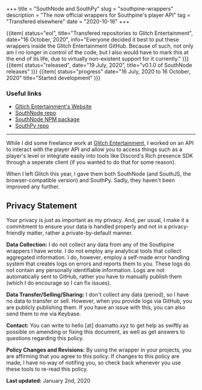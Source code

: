 +++
title = "SouthNode and SouthPy"
slug = "southpine-wrappers"
description = "The now official wrappers for Southpine's player API"
tag = "Transfered elsewhere"
date = "2020-10-16"
+++

<section id="timeline">
  {{item(
    status="eol",
    title="Transfered repositories to Glitch Entertainment",
    date="16 October, 2020",
    info="Everyone decided it best to put these wrappers inside the Glitch Entertainment GitHub. Because of such, not only am I no longer in control of the code, but I also would have to mark this at the end of its life, due to virtually non-existent support for it currently."
  )}}
  {{item(
    status="released",
    date="19 July, 2020",
    title="v0.1.0 of SouthNode releases"
  )}}
  {{item(
    status="progress"
    date="16 July, 2020 to 16 October, 2020"
    title="Started development"
  )}}
</section>

### Useful links
- [Gltich Entertainment's Website](https://playglitch.xyz)
- [SouthNode repo](https://github.com/playglitch/southnode)
- [SouthNode NPM package](https://www.npmjs.com/package/southnode)
- [SouthPy repo](https://github.com/playglitch/southpy)

---

While I did some freelance work at [Glitch Entertainment](https://playglitch.xyz), I worked on an API to interact with the player API and allow you to access things such as a player's level or integrate easily into tools like Discord's Rich presence SDK through a seperate client (if you wanted to do that for some reason).

When I left Glitch this year, I gave them both SouthNode (and SouthJS, the browser-compatible version) and SouthPy. Sadly, they haven't been improved any further.

## Privacy Statement
Your privacy is just as important as my privacy. And, per usual, I make it a commitment to ensure your data is handled properly and not in a privacy-friendly matter, rather a private-by-default manner.

**Data Collection:** I do not collect any data from any of the Southpine wrappers I have wrote. I do not employ any analytical tools that collect aggregated information. I do, however, employ a self-made error handling system that creates logs on errors and reports them to you. These logs do not contain any personally identifiable information. Logs are not automatically sent to GitHub, rather you have to manually publish them (which I do encourage so I can fix issues).

**Data Transfer/Selling/Sharing:** I don't collect any data (period), so I have no data to transfer or sell. However, when you provide logs via GitHub, you are publicly publishing them. If you have an issue with this, you can also send them to me via Keybase.

**Contact:** You can write to hello [at] doamatto.xyz to get help as swiftly as possible on amending or fixing this document, as well as get answers to questions regarding this policy.

**Policy Changes and Revisions:** By using the wrapper in your projects, you are affirming that you agree to this policy. If changes to this policy are made, I have no way of notifing you, so check back whenever you use these tools to re-read this policy.

**Last updated:** January 2nd, 2020
